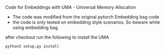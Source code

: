 Code for Embeddings with UMA - Universal Memory Allocation
- The code was modified from the original pytorch Embedding bag code
- the code is only tested on embedding style scenarios. So beware while using embedding bag

after checkout run the following to install the UMA
```
python3 setup.py install
```
